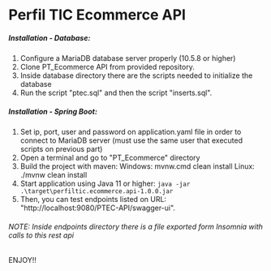# Perfil TIC Ecommerce API
##### _Installation - Database:_
1. Configure a MariaDB database server properly (10.5.8 or higher)
2. Clone PT_Ecommerce API from provided repository.
3. Inside database directory there are the scripts needed to initialize the database 
4. Run the script "ptec.sql" and then the script "inserts.sql".

##### _Installation - Spring Boot:_
1. Set ip, port, user and password on application.yaml file in order to connect to MariaDB server 
   (must use the same user that executed scripts on previous part)   
2. Open a terminal and go to "PT_Ecommerce" directory 
3. Build the project with maven:
   Windows: mvnw.cmd clean install
   Linux: ./mvnw clean install
4. Start application using Java 11 or higher:
  `java -jar .\target\perfiltic.ecommerce.api-1.0.0.jar`
5. Then, you can test endpoints listed on URL: "http://localhost:9080/PTEC-API/swagger-ui". 

###### _NOTE_: Inside endpoints directory there is a file exported form Insomnia with calls to this rest api  
ENJOY!!
